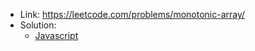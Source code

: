 - Link: https://leetcode.com/problems/monotonic-array/
- Solution:
  - [Javascript](index.js)
  <!-- - [Typescript](index.ts) -->